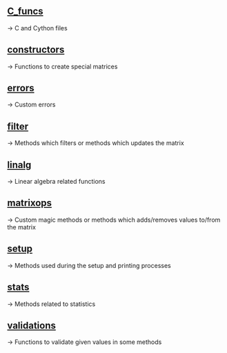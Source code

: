 ## [C_funcs](https://github.com/MathStuff/MatricesM/tree/master/MatricesM/C_funcs)
   -> C and Cython files

## [constructors](https://github.com/MathStuff/MatricesM/tree/master/MatricesM/constructors)
   -> Functions to create special matrices

## [errors](https://github.com/MathStuff/MatricesM/tree/master/MatricesM/errors)
   -> Custom errors
   
## [filter](https://github.com/MathStuff/MatricesM/tree/master/MatricesM/filter)
   -> Methods which filters or methods which updates the matrix
   
## [linalg](https://github.com/MathStuff/MatricesM/tree/master/MatricesM/linalg)
   -> Linear algebra related functions
   
## [matrixops](https://github.com/MathStuff/MatricesM/tree/master/MatricesM/matrixops)
   -> Custom magic methods or methods which adds/removes values to/from the matrix
   
## [setup](https://github.com/MathStuff/MatricesM/tree/master/MatricesM/setup)
   -> Methods used during the setup and printing processes
   
## [stats](https://github.com/MathStuff/MatricesM/tree/master/MatricesM/stats)
   -> Methods related to statistics
   
## [validations](https://github.com/MathStuff/MatricesM/tree/master/MatricesM/validations)
   -> Functions to validate given values in some methods


